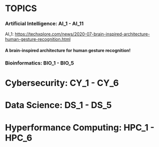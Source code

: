 # **TOPICS**
### Artificial Intelligence: AI_1 - AI_11
 AI_1: https://techxplore.com/news/2020-07-brain-inspired-architecture-human-gesture-recognition.html 
#### A brain-inspired architecture for human gesture recognition!
### Bioinformatics: BIO_1 - BIO_5
# Cybersecurity: CY_1 - CY_6
# Data Science: DS_1 - DS_5
# Hyperformance Computing: HPC_1 - HPC_6

